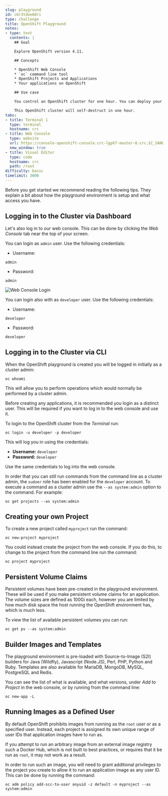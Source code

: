 ```yaml
---
slug: playground
id: c6r3tdoe8dri
type: challenge
title: OpenShift Playground
notes:
- type: text
  contents: |
    ## Goal

    Explore OpenShift version 4.11.

    ## Concepts

    * OpenShift Web Console
    * `oc` command line tool
    * OpenShift Projects and Applications
    * Your applications on OpenShift

    ## Use case

    You control an OpenShift cluster for one hour. You can deploy your own container image, or set up a pipeline to build your application from source, then monitor it with Prometheus as it runs. Use an Operator to deploy and manage a database backend for your web app.

    This OpenShift cluster will self-destruct in one hour.
tabs:
- title: Terminal 1
  type: terminal
  hostname: crc
- title: Web Console
  type: website
  url: https://console-openshift-console.crc-lgph7-master-0.crc.${_SANDBOX_ID}.instruqt.io
  new_window: true
- title: Visual Editor
  type: code
  hostname: crc
  path: /root
difficulty: basic
timelimit: 3600
---
```

Before you get started we recommend reading the following tips. They explain
a bit about how the playground environment is setup and what access you have.

## Logging in to the Cluster via Dashboard

Let's also log in to our web console. This can be done by clicking the *Web Console* tab near the top of your screen.

You can login as `admin` user. Use the following credentials:

* Username:
```
admin
```
* Password:
```
admin
```
![Web Console Login](https://raw.githubusercontent.com/openshift-instruqt/instruqt/master/assets/middleware/pipelines/web-console-login.png)


You can login also with as `developer` user. Use the following credentials:

* Username:
```
developer
```
* Password:
```
developer
```

## Logging in to the Cluster via CLI

When the OpenShift playground is created you will be logged in initially as
a cluster admin:

```
oc whoami
```

This will allow you to perform
operations which would normally be performed by a cluster admin.

Before creating any applications, it is recommended you login as a distinct
user. This will be required if you want to log in to the web console and
use it.

To login to the OpenShift cluster from the _Terminal_ run:

```
oc login -u developer -p developer
```

This will log you in using the credentials:

* **Username:** ``developer``
* **Password:** ``developer``

Use the same credentials to log into the web console.

In order that you can still run commands from the command line as a cluster
admin, the ``sudoer`` role has been enabled for the ``developer`` account.
To execute a command as a cluster admin use the ``--as system:admin`` option
to the command. For example:

```
oc get projects --as system:admin
```

## Creating your own Project

To create a new project called ``myproject`` run the command:

```
oc new-project myproject
```

You could instead create the project from the web console. If you do this,
to change to the project from the command line run the command:

```
oc project myproject
```

## Persistent Volume Claims

Persistent volumes have been pre-created in the playground environment.
These will be used if you make persistent volume claims for an application.
The volume sizes are defined as 100Gi each, however you are limited by how
much disk space the host running the OpenShift environment has, which is
much less.

To view the list of available persistent volumes you can run:

```
oc get pv --as system:admin
```

## Builder Images and Templates

The playground environment is pre-loaded with Source-to-Image (S2I) builders
for Java (Wildfly), Javascript (Node.JS), Perl, PHP, Python and Ruby.
Templates are also available for MariaDB, MongoDB, MySQL, PostgreSQL and
Redis.

You can see the list of what is available, and what versions, under _Add to
Project_ in the web console, or by running from the command line:

```
oc new-app -L
```

## Running Images as a Defined User

By default OpenShift prohibits images from running as the ``root`` user
or as a specified user. Instead, each project is assigned its own unique
range of user IDs that application images have to run as.

If you attempt to run an arbitrary image from an external image registry
such a Docker Hub, which is not built to best practices, or requires that
it be run as ``root``, it may not work as a result.

In order to run such an image, you will need to grant additional privileges
to the project you create to allow it to run an application image as any
user ID. This can be done by running the command:

```
oc adm policy add-scc-to-user anyuid -z default -n myproject --as system:admin
```

